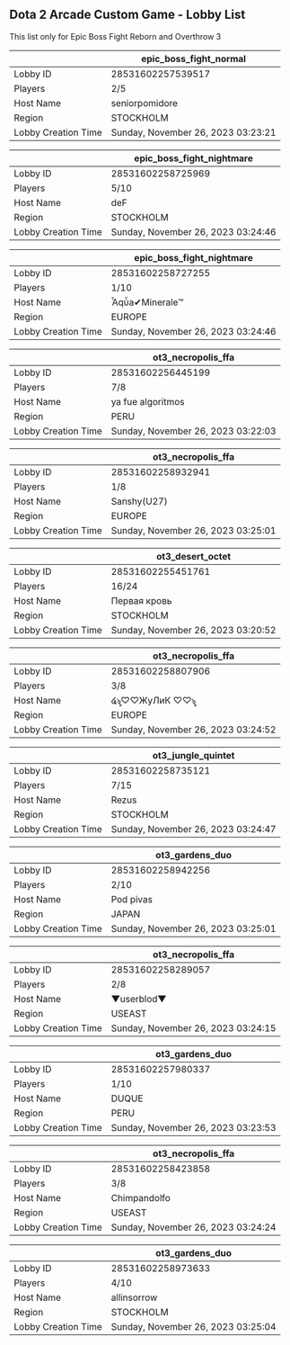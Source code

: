 ## Dota 2 Arcade Custom Game - Lobby List

This list only for Epic Boss Fight Reborn and Overthrow 3

|  | epic_boss_fight_normal |
| ------ | ------ |
| Lobby ID | 28531602257539517 |
| Players | 2/5 |
| Host Name | seniorpomidore |
| Region | STOCKHOLM |
| Lobby Creation Time | Sunday, November 26, 2023 03:23:21 |


|  | epic_boss_fight_nightmare |
| ------ | ------ |
| Lobby ID | 28531602258725969 |
| Players | 5/10 |
| Host Name | deF |
| Region | STOCKHOLM |
| Lobby Creation Time | Sunday, November 26, 2023 03:24:46 |


|  | epic_boss_fight_nightmare |
| ------ | ------ |
| Lobby ID | 28531602258727255 |
| Players | 1/10 |
| Host Name | Ἆqὖa✔Minerale™ |
| Region | EUROPE |
| Lobby Creation Time | Sunday, November 26, 2023 03:24:46 |


|  | ot3_necropolis_ffa |
| ------ | ------ |
| Lobby ID | 28531602256445199 |
| Players | 7/8 |
| Host Name | ya fue algoritmos |
| Region | PERU |
| Lobby Creation Time | Sunday, November 26, 2023 03:22:03 |


|  | ot3_necropolis_ffa |
| ------ | ------ |
| Lobby ID | 28531602258932941 |
| Players | 1/8 |
| Host Name | Sanshy(U27) |
| Region | EUROPE |
| Lobby Creation Time | Sunday, November 26, 2023 03:25:01 |


|  | ot3_desert_octet |
| ------ | ------ |
| Lobby ID | 28531602255451761 |
| Players | 16/24 |
| Host Name | Первая кровь |
| Region | STOCKHOLM |
| Lobby Creation Time | Sunday, November 26, 2023 03:20:52 |


|  | ot3_necropolis_ffa |
| ------ | ------ |
| Lobby ID | 28531602258807906 |
| Players | 3/8 |
| Host Name | ໔ৡ♡♡ЖуЛиК ♡♡ৡ |
| Region | EUROPE |
| Lobby Creation Time | Sunday, November 26, 2023 03:24:52 |


|  | ot3_jungle_quintet |
| ------ | ------ |
| Lobby ID | 28531602258735121 |
| Players | 7/15 |
| Host Name | Rezus |
| Region | STOCKHOLM |
| Lobby Creation Time | Sunday, November 26, 2023 03:24:47 |


|  | ot3_gardens_duo |
| ------ | ------ |
| Lobby ID | 28531602258942256 |
| Players | 2/10 |
| Host Name | Pod pivas |
| Region | JAPAN |
| Lobby Creation Time | Sunday, November 26, 2023 03:25:01 |


|  | ot3_necropolis_ffa |
| ------ | ------ |
| Lobby ID | 28531602258289057 |
| Players | 2/8 |
| Host Name | ▼userblod▼ |
| Region | USEAST |
| Lobby Creation Time | Sunday, November 26, 2023 03:24:15 |


|  | ot3_gardens_duo |
| ------ | ------ |
| Lobby ID | 28531602257980337 |
| Players | 1/10 |
| Host Name | DUQUE |
| Region | PERU |
| Lobby Creation Time | Sunday, November 26, 2023 03:23:53 |


|  | ot3_necropolis_ffa |
| ------ | ------ |
| Lobby ID | 28531602258423858 |
| Players | 3/8 |
| Host Name | Chimpandolfo |
| Region | USEAST |
| Lobby Creation Time | Sunday, November 26, 2023 03:24:24 |


|  | ot3_gardens_duo |
| ------ | ------ |
| Lobby ID | 28531602258973633 |
| Players | 4/10 |
| Host Name | allinsorrow |
| Region | STOCKHOLM |
| Lobby Creation Time | Sunday, November 26, 2023 03:25:04 |


